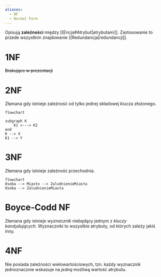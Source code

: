 ```yaml
---
aliases:
  - NF
  - Normal Form
---
```

Opisują **zależności** między [[Encja#Atrybut|atrybutami]]. Zastosowanie to przede wszystkim znajdowanie [[Redundancja|redundancji]].
# 1NF
~~Brakujące w prezentacji~~
# 2NF
Złamana gdy istnieje zależność od tylko jednej składowej klucza złożonego.
```mermaid
flowchart

subgraph K
	K1 <---> K2
end
K --> X
K1 --> Y
```
# 3NF
Złamana gdy istnieje zależność przechodnia.
```mermaid
flowchart
Osoba --> Miasto --> ZaludnienieMiasta
Osoba --> ZaludnienieMiasta
```
# Boyce-Codd NF
Złamana gdy istnieje *wyznacznik* niebędący jednym z *kluczy kandydujących.*
Wyznaczniki to wszystkie atrybuty, od których zależy jakiś inny.

# 4NF
Nie posiada zależności wielowartościowych, tzn. każdy wyznacznik jednoznacznie wskazuje na *jedną* możliwą wartość atrybutu.

